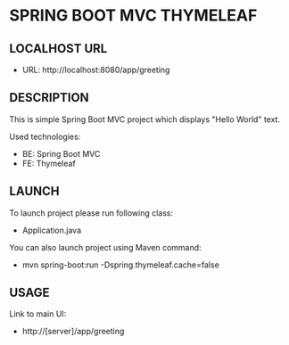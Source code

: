 SPRING BOOT MVC THYMELEAF
=========================


LOCALHOST URL
-------------

* URL: http://localhost:8080/app/greeting


DESCRIPTION
-----------

This is simple Spring Boot MVC project which displays "Hello World" text. 

Used technologies:
* BE: Spring Boot MVC
* FE: Thymeleaf
  

LAUNCH
------

To launch project please run following class: 
* Application.java

You can also launch project using Maven command:
* mvn spring-boot:run -Dspring.thymeleaf.cache=false


USAGE
-----

Link to main UI:
* http://[server]/app/greeting